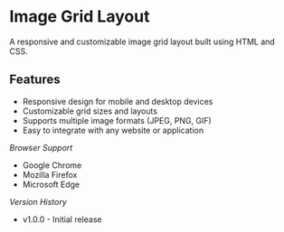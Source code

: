 # Image Grid Layout

A responsive and customizable image grid layout built using HTML and CSS.


## Features

* Responsive design for mobile and desktop devices
* Customizable grid sizes and layouts
* Supports multiple image formats (JPEG, PNG, GIF)
* Easy to integrate with any website or application


*Browser Support*

- Google Chrome
- Mozilla Firefox
- Microsoft Edge


*Version History*

- v1.0.0 - Initial release
